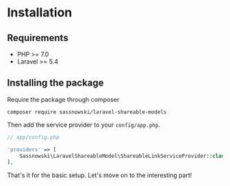 # Installation

## Requirements

* PHP &gt;= 7.0
* Laravel &gt;= 5.4

## Installing the package

Require the package through composer

```
composer require sassnowski/laravel-shareable-models
```

Then add the service provider to your `config/app.php`.

```php
// app/config.php

'providers' => [
    Sassnowski\LaravelShareableModel\ShareableLinkServiceProvider::class,    
],
```

That's it for the basic setup. Let's move on to the interesting part!

